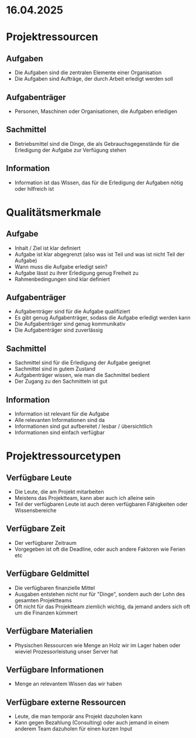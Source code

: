 # 16.04.2025

# Projektressourcen

## Aufgaben
- Die Aufgaben sind die zentralen Elemente einer Organisation
- Die Aufgaben sind Aufträge, der durch Arbeit erledigt werden soll

## Aufgabenträger
- Personen, Maschinen oder Organisationen, die Aufgaben erledigen

## Sachmittel
- Betriebsmittel sind die Dinge, die als Gebrauchsgegenstände für die Erledigung der Aufgabe zur Verfügung stehen

## Information
- Information ist das Wissen, das für die Erledigung der Aufgaben nötig oder hilfreich ist

# Qualitätsmerkmale

## Aufgabe
- Inhalt / Ziel ist klar definiert
- Aufgabe ist klar abgegrenzt (also was ist Teil und was ist nicht Teil der Aufgabe)
- Wann muss die Aufgabe erledigt sein?
- Aufgabe lässt zu ihrer Erledigung genug Freiheit zu
- Rahmenbedingungen sind klar definiert

## Aufgabenträger
- Aufgabenträger sind für die Aufgabe qualifiziert
- Es gibt genug Aufgabenträger, sodass die Aufgabe erledigt werden kann
- Die Aufgabenträger sind genug kommunikativ
- Die Aufgabenträger sind zuverlässig

## Sachmittel
- Sachmittel sind für die Erledigung der Aufgabe geeignet
- Sachmittel sind in gutem Zustand
- Aufgabenträger wissen, wie man die Sachmittel bedient
- Der Zugang zu den Sachmitteln ist gut

## Information
- Information ist relevant für die Aufgabe
- Alle relevanten Informationen sind da
- Informationen sind gut aufbereitet / lesbar / übersichtlich
- Informationen sind einfach verfügbar

# Projektressourcetypen

## Verfügbare Leute
- Die Leute, die am Projekt mitarbeiten
- Meistens das Projektteam, kann aber auch ich alleine sein
- Teil der verfügbaren Leute ist auch deren verfügbaren Fähigkeiten oder Wissensbereiche

## Verfügbare Zeit
- Der verfügbarer Zeitraum
- Vorgegeben ist oft die Deadline, oder auch andere Faktoren wie Ferien etc 

## Verfügbare Geldmittel
- Die verfügbaren finanzielle Mittel
- Ausgaben entstehen nicht nur für "Dinge", sondern auch der Lohn des gesamten Projektteams
- Oft nicht für das Projektteam ziemlich wichtig, da jemand anders sich oft um die Finanzen kümmert

## Verfügbare Materialien
- Physischen Ressourcen wie Menge an Holz wir im Lager haben oder wieviel Prozessorleistung unser Server hat

## Verfügbare Informationen
- Menge an relevantem Wissen das wir haben

## Verfügbare externe Ressourcen
- Leute, die man temporär ans Projekt dazuholen kann
- Kann gegen Bezahlung (Consulting) oder auch jemand in einem anderem Team dazuholen für einen kurzen Input